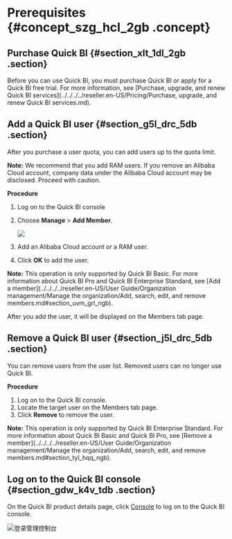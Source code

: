 # Prerequisites {#concept_szg_hcl_2gb .concept}

## Purchase Quick BI {#section_xlt_1dl_2gb .section}

Before you can use Quick BI, you must purchase Quick BI or apply for a Quick BI free trial. For more information, see [Purchase, upgrade, and renew Quick BI services](../../../../reseller.en-US/Pricing/Purchase, upgrade, and renew Quick BI services.md).

## Add a Quick BI user {#section_g5l_drc_5db .section}

After you purchase a user quota, you can add users up to the quota limit.

**Note:** We recommend that you add RAM users. If you remove an Alibaba Cloud account, company data under the Alibaba Cloud account may be disclosed. Proceed with caution.

**Procedure**

1.  Log on to the Quick BI console
2.  Choose **Manage** \> **Add Member**.

    ![](http://static-aliyun-doc.oss-cn-hangzhou.aliyuncs.com/assets/img/80862/155660817541188_en-US.png)

3.  Add an Alibaba Cloud account or a RAM user.
4.  Click **OK** to add the user.

**Note:** This operation is only supported by Quick BI Basic. For more information about Quick BI Pro and Quick BI Enterprise Standard, see [Add a member](../../../../reseller.en-US/User Guide/Organization management/Manage the organization/Add, search, edit, and remove members.md#section_uvm_grl_ngb).

After you add the user, it will be displayed on the Members tab page.

## Remove a Quick BI user {#section_j5l_drc_5db .section}

You can remove users from the user list. Removed users can no longer use Quick BI.

**Procedure**

1.  Log on to the Quick BI console.
2.  Locate the target user on the Members tab page.
3.  Click **Remove** to remove the user.

**Note:** This operation is only supported by Quick BI Enterprise Standard. For more information about Quick BI Basic and Quick BI Pro, see [Remove a member](../../../../reseller.en-US/User Guide/Organization management/Manage the organization/Add, search, edit, and remove members.md#section_tyl_hqq_ngb).

## Log on to the Quick BI console {#section_gdw_k4v_tdb .section}

On the Quick BI product details page, click [Console](https://data.aliyun.com/product/bi?spm=5176.8142029.dataTechnology.11.41416d3eTJ22ri) to log on to the Quick BI console.

![登录管理控制台](http://static-aliyun-doc.oss-cn-hangzhou.aliyuncs.com/assets/img/80862/155660817544900_en-US.png)

